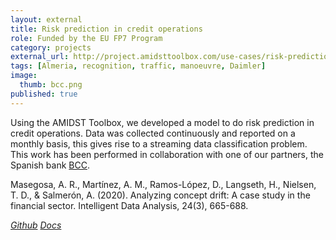 ```yaml
---
layout: external
title: Risk prediction in credit operations
role: Funded by the EU FP7 Program
category: projects
external_url: http://project.amidsttoolbox.com/use-cases/risk-prediction.html
tags: [Almeria, recognition, traffic, manoeuvre, Daimler]
image:
  thumb: bcc.png
published: true
---
```


Using the AMIDST Toolbox, we developed a model to do risk prediction in credit operations.
Data was collected continuously and reported on a monthly basis, this gives rise to a
streaming data classification problem. This work has been performed in collaboration
with one of our partners, the Spanish bank [BCC](https://www.bcc.es/).

Masegosa, A. R., Martínez, A. M., Ramos-López, D., Langseth, H., Nielsen, T. D., & Salmerón, A. (2020). Analyzing concept drift: A case study in the financial sector. Intelligent Data Analysis, 24(3), 665-688.

<a href="https://github.com/amidst/toolbox"><i class="fa fa-github" aria-hidden="true" > Github</i></a> <a href="http://project.amidsttoolbox.com/use-cases/risk-prediction.html"><i class="fa fa-code" aria-hidden="true" > Docs</i></a>
